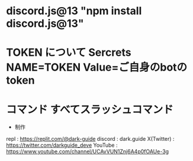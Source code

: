 # discord.js@13 "npm install discord.js@13"

# TOKEN について Sercrets  NAME=TOKEN Value=ご自身のbotのtoken

# コマンド すべてスラッシュコマンド

- 制作

repl : https://replit.com/@dark-guide
discord : dark.guide
X(Twitter) : https://twitter.com/darkguide_deve
YouTube : https://www.youtube.com/channel/UCAvVUN1Znj6A4p0fOAUe-3g
